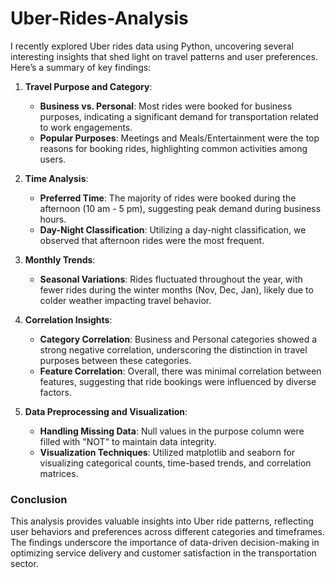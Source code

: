 # Uber-Rides-Analysis

I recently explored Uber rides data using Python, uncovering several interesting insights that shed light on travel patterns and user preferences. Here’s a summary of key findings:

1. **Travel Purpose and Category**:
   - **Business vs. Personal**: Most rides were booked for business purposes, indicating a significant demand for transportation related to work engagements.
   - **Popular Purposes**: Meetings and Meals/Entertainment were the top reasons for booking rides, highlighting common activities among users.

2. **Time Analysis**:
   - **Preferred Time**: The majority of rides were booked during the afternoon (10 am - 5 pm), suggesting peak demand during business hours.
   - **Day-Night Classification**: Utilizing a day-night classification, we observed that afternoon rides were the most frequent.

3. **Monthly Trends**:
   - **Seasonal Variations**: Rides fluctuated throughout the year, with fewer rides during the winter months (Nov, Dec, Jan), likely due to colder weather impacting travel behavior.

4. **Correlation Insights**:
   - **Category Correlation**: Business and Personal categories showed a strong negative correlation, underscoring the distinction in travel purposes between these categories.
   - **Feature Correlation**: Overall, there was minimal correlation between features, suggesting that ride bookings were influenced by diverse factors.

5. **Data Preprocessing and Visualization**:
   - **Handling Missing Data**: Null values in the purpose column were filled with "NOT" to maintain data integrity.
   - **Visualization Techniques**: Utilized matplotlib and seaborn for visualizing categorical counts, time-based trends, and correlation matrices.

### Conclusion
This analysis provides valuable insights into Uber ride patterns, reflecting user behaviors and preferences across different categories and timeframes. The findings underscore the importance of data-driven decision-making in optimizing service delivery and customer satisfaction in the transportation sector.

